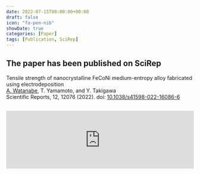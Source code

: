 ```yaml
---
date: 2022-07-15T00:00:00+00:00
draft: false
icon: "fa-pen-nib"
showDate: true
categories: [Paper]
tags: [Publication, SciRep]
---
```


## The paper has been published on SciRep

Tensile strength of nanocrystalline FeCoNi medium-entropy alloy fabricated using electrodeposition  
    <u>A. Watanabe</u>, T. Yamamoto, and Y. Takigawa  
    Scientific Reports, 12, 12076 (2022).
    doi: [10.1038/s41598-022-16086-6](https://doi.org/10.1038/s41598-022-16086-6)

<iframe class="hatenablogcard" style="width:100%;height:155px;margin:15px 0;max-width:680px;" title="Tensile strength of nanocrystalline FeCoNi medium-entropy alloy fabricated using electrodeposition" src="https://hatenablog-parts.com/embed?url=https://www.nature.com/articles/s41598-022-16086-6" frameborder="0" scrolling="no"></iframe>
